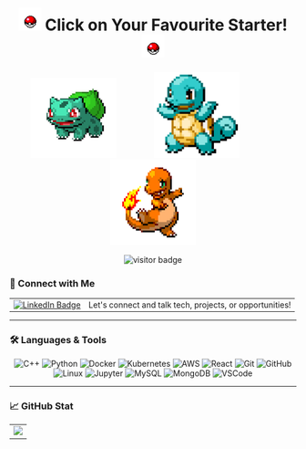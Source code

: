 <h1 align="center">
  <img src="/assets/pokeball.jpg?raw=true" alt="Pokeball" title="Pokeball" width="40" height="40"/>
  Click on Your Favourite Starter!
  <img src="/assets/pokeball.jpg?raw=true" alt="Pokeball" title="Pokeball" width="40" height="40"/>
</h1>

<p align="center">
  <a href="https://github.com/Nikhil-Singla/the-recreational-center">
    <img src="/assets/Bulbasaur.png?raw=true" alt="Bulbasaur" title="Bulbasaur" width="150" height="140"/></a>
  &nbsp; &nbsp; &nbsp; &nbsp; &nbsp; &nbsp; &nbsp; &nbsp;
  <a href="https://github.com/Nikhil-Singla/the-dev-dossier">
    <img src="/assets/Squirtle.png?raw=true" alt="Squirtle" title="Squirtle" width="150" height="150"/></a>
  &nbsp; &nbsp; &nbsp; &nbsp; &nbsp; &nbsp; &nbsp; &nbsp;
  <a href="https://github.com/Nikhil-Singla/the-daily-grind">
    <img src="/assets/Charmander.png?raw=true" alt="Charmander" title="Charmander" width="150" height="150"/></a>
    
</p>



<p align="center">
  <img src="https://visitor-badge.laobi.icu/badge?page_id=Nikhil-Singla.Nikhil-Singla" alt="visitor badge"/>
</p>

### 👋 Connect with Me

<table width="100%" align="center">
<tr>
  <td>
    <a href="https://www.linkedin.com/in/nsingla/" target="_blank" rel="noopener noreferrer">
      <img src="https://img.shields.io/static/v1?message=LinkedIn&logo=linkedin&label=&color=0077B5&logoColor=white&labelColor=&style=for-the-badge" 
           height="25" 
           alt="LinkedIn Badge"/>
    </a>
  </td>
  <td>
    <span>Let's connect and talk tech, projects, or opportunities!</span>
  </td>
</tr>
</table>

---


### 🛠 Languages & Tools

<div align="center">

  <img src="https://cdn.jsdelivr.net/gh/devicons/devicon/icons/cplusplus/cplusplus-original.svg" height="40" alt="C++" />
  <img src="https://cdn.jsdelivr.net/gh/devicons/devicon/icons/python/python-original.svg" height="40" alt="Python" />
  <img src="https://cdn.jsdelivr.net/gh/devicons/devicon/icons/docker/docker-original.svg" height="40" alt="Docker" />
  <img src="https://cdn.jsdelivr.net/gh/devicons/devicon/icons/kubernetes/kubernetes-plain.svg" height="40" alt="Kubernetes" />
  <img src="https://cdn.jsdelivr.net/gh/devicons/devicon/icons/amazonwebservices/amazonwebservices-line-wordmark.svg" height="40" alt="AWS" />
  <img src="https://cdn.jsdelivr.net/gh/devicons/devicon/icons/react/react-original.svg" height="40" alt="React" />
  <img src="https://cdn.jsdelivr.net/gh/devicons/devicon/icons/git/git-original.svg" height="40" alt="Git" />
  <img src="https://cdn.jsdelivr.net/gh/devicons/devicon/icons/github/github-original.svg" height="40" alt="GitHub" />
  <img src="https://cdn.jsdelivr.net/gh/devicons/devicon/icons/linux/linux-original.svg" height="40" alt="Linux" />
  <img src="https://cdn.jsdelivr.net/gh/devicons/devicon/icons/jupyter/jupyter-original.svg" height="40" alt="Jupyter" />
  <img src="https://cdn.jsdelivr.net/gh/devicons/devicon/icons/mysql/mysql-original.svg" height="40" alt="MySQL" />
  <img src="https://cdn.jsdelivr.net/gh/devicons/devicon/icons/mongodb/mongodb-original.svg" height="40" alt="MongoDB" />
  <img src="https://cdn.jsdelivr.net/gh/devicons/devicon/icons/vscode/vscode-original.svg" height="40" alt="VSCode" />

</div>

---

### 📈 GitHub Stat

<div align="center">
  <table>
    <tr>
      <td>
        <img src="https://github-readme-stats.vercel.app/api/top-langs?username=Nikhil-Singla&layout=compact&theme=dracula&hide_border=true&langs_count=6" height="200" />
      </td>
<!--
      <td>
        <img src="https://github-readme-stats.vercel.app/api?username=Nikhil-Singla&show_icons=true&theme=dracula&count_private=true&hide_border=true&hide_rank=false" height="200" />
      </td>
      <td>
        <img src="https://streak-stats.demolab.com?user=Nikhil-Singla&theme=dark&hide_border=true&border_radius=5" height="200" />
      </td> -->
    </tr>
  </table>
</div>
